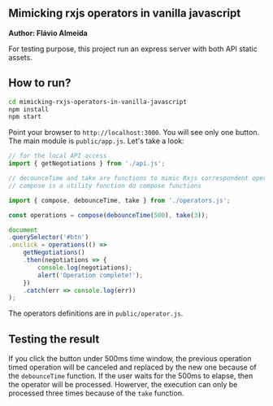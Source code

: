 ## Mimicking rxjs operators in vanilla javascript

**Author: Flávio Almeida**

For testing purpose, this project run an express server with both API static assets. 

## How to run?

```bash
cd mimicking-rxjs-operators-in-vanilla-javascript
npm install
npm start
```

Point your browser to `http://localhost:3000`. You will see only one button. The main module is `public/app.js`. Let's take a look:

```javascript
// for the local API access
import { getNegotiations } from './api.js';

// decounceTime and take are functions to mimic Rxjs correspondent operators.
// compose is a utility function do compose functions

import { compose, debounceTime, take } from './operators.js';

const operations = compose(debounceTime(500), take(3));

document
.querySelector('#btn')
.onclick = operations(() => 
    getNegotiations()
    .then(negotiations => {
        console.log(negotiations);
        alert('Operation complete!');
    })
    .catch(err => console.log(err))
);
```

The operators definitions are in `public/operator.js`. 

## Testing the result

If you click the button under 500ms time window, the previous operation timed operation will be canceled and replaced by the new one because of the `debounceTime` function. If the user waits for the 500ms to elapse, then the operator will be processed. Howerver, the execution can only be processed three times because of the `take` function. 